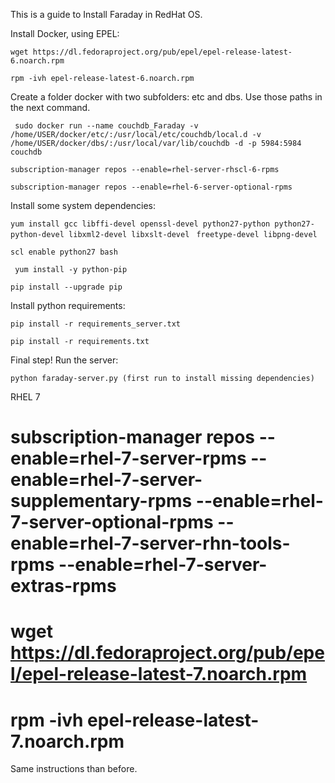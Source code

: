 This is a guide to Install Faraday in  RedHat OS.

Install Docker, using EPEL:

`wget https://dl.fedoraproject.org/pub/epel/epel-release-latest-6.noarch.rpm`

`rpm -ivh epel-release-latest-6.noarch.rpm`

Create a folder docker with two subfolders: etc and dbs. Use those paths in the next command.

` sudo docker run --name couchdb_Faraday -v /home/USER/docker/etc/:/usr/local/etc/couchdb/local.d -v /home/USER/docker/dbs/:/usr/local/var/lib/couchdb -d -p 5984:5984 couchdb`

 `subscription-manager repos --enable=rhel-server-rhscl-6-rpms`

 `subscription-manager repos --enable=rhel-6-server-optional-rpms`

Install some system dependencies: 

 `yum install gcc libffi-devel openssl-devel python27-python python27-python-devel libxml2-devel libxslt-devel `
`freetype-devel libpng-devel`

`scl enable python27 bash`

` yum install -y python-pip`

 `pip install --upgrade pip`

Install python requirements:

`pip install -r requirements_server.txt`

`pip install -r requirements.txt`

Final step! Run the server:

`python faraday-server.py (first run to install missing dependencies)`



RHEL 7

# subscription-manager repos --enable=rhel-7-server-rpms --enable=rhel-7-server-supplementary-rpms --enable=rhel-7-server-optional-rpms --enable=rhel-7-server-rhn-tools-rpms --enable=rhel-7-server-extras-rpms

# wget https://dl.fedoraproject.org/pub/epel/epel-release-latest-7.noarch.rpm

# rpm -ivh epel-release-latest-7.noarch.rpm

Same instructions than before.


